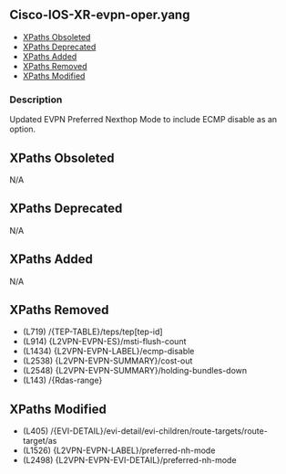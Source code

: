## Cisco-IOS-XR-evpn-oper.yang

- [XPaths Obsoleted](#xpaths-obsoleted)
- [XPaths Deprecated](#xpaths-deprecated)
- [XPaths Added](#xpaths-added)
- [XPaths Removed](#xpaths-removed)
- [XPaths Modified](#xpaths-modified)

### Description

Updated EVPN Preferred Nexthop Mode to include ECMP disable as an option.

## XPaths Obsoleted

N/A

## XPaths Deprecated

N/A

## XPaths Added

N/A

## XPaths Removed

- (L719)	/{TEP-TABLE}/teps/tep[tep-id]
- (L914)	{L2VPN-EVPN-ES}/msti-flush-count
- (L1434)	{L2VPN-EVPN-LABEL}/ecmp-disable
- (L2538)	{L2VPN-EVPN-SUMMARY}/cost-out
- (L2548)	{L2VPN-EVPN-SUMMARY}/holding-bundles-down
- (L143)	/{Rdas-range}

## XPaths Modified

- (L405)	/{EVI-DETAIL}/evi-detail/evi-children/route-targets/route-target/as
- (L1526)	{L2VPN-EVPN-LABEL}/preferred-nh-mode
- (L2498)	{L2VPN-EVPN-EVI-DETAIL}/preferred-nh-mode

